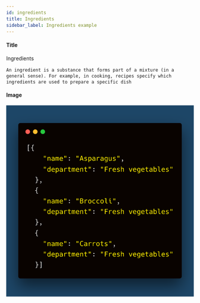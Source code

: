 ```yaml
---
id: ingredients
title: Ingredients
sidebar_label: Ingredients example
---
```



#### Title

Ingredients

```
An ingredient is a substance that forms part of a mixture (in a general sense). For example, in cooking, recipes specify which ingredients are used to prepare a specific dish
```

<!-- #### Image
![]() - Image that show an example of what file is containing -->

#### Image
![](https://github.com/GroceriStar/creative/blob/master/fetch-examples/ingredient-structure.png)


<!-- #### Download link
[]() -->
